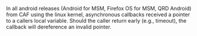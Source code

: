 In all android releases (Android for MSM, Firefox OS for MSM, QRD Android) from CAF using the linux kernel, asynchronous callbacks received a pointer to a callers local variable. Should the caller return early (e.g., timeout), the callback will dereference an invalid pointer.
